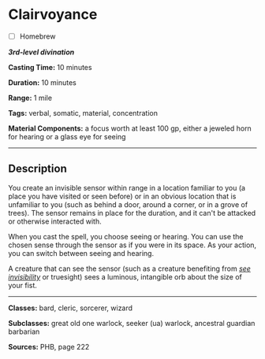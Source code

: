 # Clairvoyance

- [ ] Homebrew

***3rd-level divination***

**Casting Time:** 10 minutes

**Duration:** 10 minutes

**Range:** 1 mile

**Tags:** verbal, somatic, material, concentration

**Material Components:** a focus worth at least 100 gp, either a jeweled horn for hearing or a glass eye for seeing

---

## Description
You create an invisible sensor within range in a location familiar to you (a place you have visited or seen before) or in an obvious location that is unfamiliar to you (such as behind a door, around a corner, or in a grove of trees).
The sensor remains in place for the duration, and it can't be attacked or otherwise interacted with.

When you cast the spell, you choose seeing or hearing.
You can use the chosen sense through the sensor as if you were in its space.
As your action, you can switch between seeing and hearing.

A creature that can see the sensor (such as a creature benefiting from [*see invisibility*](./see-invisibility) or truesight) sees a luminous, intangible orb about the size of your fist.

---

**Classes:** bard, cleric, sorcerer, wizard

**Subclasses:** great old one warlock, seeker (ua) warlock, ancestral guardian barbarian

**Sources:** PHB, page 222
